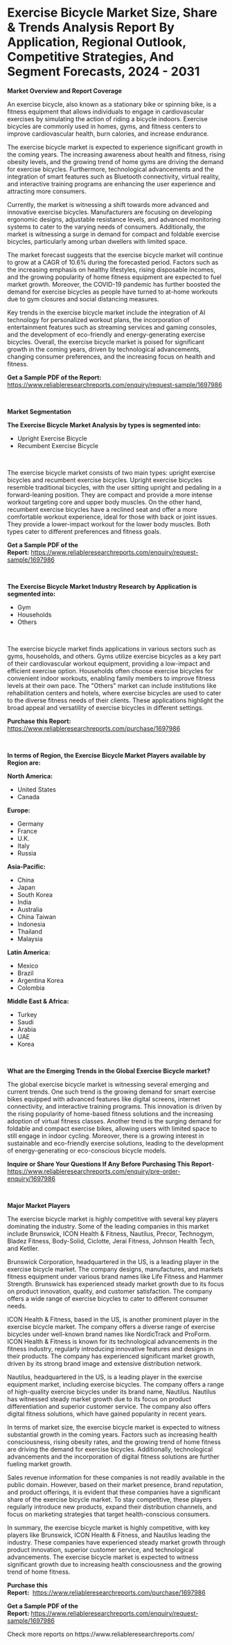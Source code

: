 <p><h1>Exercise Bicycle Market Size, Share & Trends Analysis Report By Application, Regional Outlook, Competitive Strategies, And Segment Forecasts, 2024 - 2031</h1></p><p><strong>Market Overview and Report Coverage</strong></p>
<p><p>An exercise bicycle, also known as a stationary bike or spinning bike, is a fitness equipment that allows individuals to engage in cardiovascular exercises by simulating the action of riding a bicycle indoors. Exercise bicycles are commonly used in homes, gyms, and fitness centers to improve cardiovascular health, burn calories, and increase endurance.</p><p>The exercise bicycle market is expected to experience significant growth in the coming years. The increasing awareness about health and fitness, rising obesity levels, and the growing trend of home gyms are driving the demand for exercise bicycles. Furthermore, technological advancements and the integration of smart features such as Bluetooth connectivity, virtual reality, and interactive training programs are enhancing the user experience and attracting more consumers.</p><p>Currently, the market is witnessing a shift towards more advanced and innovative exercise bicycles. Manufacturers are focusing on developing ergonomic designs, adjustable resistance levels, and advanced monitoring systems to cater to the varying needs of consumers. Additionally, the market is witnessing a surge in demand for compact and foldable exercise bicycles, particularly among urban dwellers with limited space.</p><p>The market forecast suggests that the exercise bicycle market will continue to grow at a CAGR of 10.6% during the forecasted period. Factors such as the increasing emphasis on healthy lifestyles, rising disposable incomes, and the growing popularity of home fitness equipment are expected to fuel market growth. Moreover, the COVID-19 pandemic has further boosted the demand for exercise bicycles as people have turned to at-home workouts due to gym closures and social distancing measures.</p><p>Key trends in the exercise bicycle market include the integration of AI technology for personalized workout plans, the incorporation of entertainment features such as streaming services and gaming consoles, and the development of eco-friendly and energy-generating exercise bicycles. Overall, the exercise bicycle market is poised for significant growth in the coming years, driven by technological advancements, changing consumer preferences, and the increasing focus on health and fitness.</p></p>
<p><strong>Get a Sample PDF of the Report:</strong> <a href="https://www.reliableresearchreports.com/enquiry/request-sample/1697986">https://www.reliableresearchreports.com/enquiry/request-sample/1697986</a></p>
<p>&nbsp;</p>
<p><strong>Market Segmentation</strong></p>
<p><strong>The Exercise Bicycle Market Analysis by types is segmented into:</strong></p>
<p><ul><li>Upright Exercise Bicycle</li><li>Recumbent Exercise Bicycle</li></ul></p>
<p>&nbsp;</p>
<p><p>The exercise bicycle market consists of two main types: upright exercise bicycles and recumbent exercise bicycles. Upright exercise bicycles resemble traditional bicycles, with the user sitting upright and pedaling in a forward-leaning position. They are compact and provide a more intense workout targeting core and upper body muscles. On the other hand, recumbent exercise bicycles have a reclined seat and offer a more comfortable workout experience, ideal for those with back or joint issues. They provide a lower-impact workout for the lower body muscles. Both types cater to different preferences and fitness goals.</p></p>
<p><strong>Get a Sample PDF of the Report:</strong>&nbsp;<a href="https://www.reliableresearchreports.com/enquiry/request-sample/1697986">https://www.reliableresearchreports.com/enquiry/request-sample/1697986</a></p>
<p>&nbsp;</p>
<p><strong>The Exercise Bicycle Market Industry Research by Application is segmented into:</strong></p>
<p><ul><li>Gym</li><li>Households</li><li>Others</li></ul></p>
<p>&nbsp;</p>
<p><p>The exercise bicycle market finds applications in various sectors such as gyms, households, and others. Gyms utilize exercise bicycles as a key part of their cardiovascular workout equipment, providing a low-impact and efficient exercise option. Households often choose exercise bicycles for convenient indoor workouts, enabling family members to improve fitness levels at their own pace. The "Others" market can include institutions like rehabilitation centers and hotels, where exercise bicycles are used to cater to the diverse fitness needs of their clients. These applications highlight the broad appeal and versatility of exercise bicycles in different settings.</p></p>
<p><strong>Purchase this Report:</strong>&nbsp; <a href="https://www.reliableresearchreports.com/purchase/1697986">https://www.reliableresearchreports.com/purchase/1697986</a></p>
<p>&nbsp;</p>
<p><strong>In terms of Region, the Exercise Bicycle Market Players available by Region are:</strong></p>
<p>
    <p> <strong> North America: </strong>
        <ul>
            <li>United States</li>
            <li>Canada</li>
        </ul>
        </p> 
    <p> <strong> Europe: </strong>
        <ul>
            <li>Germany</li>
            <li>France</li>
            <li>U.K.</li>
            <li>Italy</li>
            <li>Russia</li>
        </ul>
        </p> 
    <p> <strong> Asia-Pacific: </strong>
        <ul>
            <li>China</li>
            <li>Japan</li>
            <li>South Korea</li>
            <li>India</li>
            <li>Australia</li>
            <li>China Taiwan</li>
            <li>Indonesia</li>
            <li>Thailand</li>
            <li>Malaysia</li>
        </ul>
        </p> 
    <p> <strong> Latin America: </strong>
        <ul>
            <li>Mexico</li>
            <li>Brazil</li>
            <li>Argentina Korea</li>
            <li>Colombia</li>
        </ul>
        </p> 
    <p> <strong> Middle East & Africa: </strong>
        <ul>
            <li>Turkey</li>
            <li>Saudi</li>
            <li>Arabia</li>
            <li>UAE</li>
            <li>Korea</li>
        </ul>
    </p>
    </p>
<p>&nbsp;</p>
<p><strong>What are the Emerging Trends in the Global Exercise Bicycle market?</strong></p>
<p><p>The global exercise bicycle market is witnessing several emerging and current trends. One such trend is the growing demand for smart exercise bikes equipped with advanced features like digital screens, internet connectivity, and interactive training programs. This innovation is driven by the rising popularity of home-based fitness solutions and the increasing adoption of virtual fitness classes. Another trend is the surging demand for foldable and compact exercise bikes, allowing users with limited space to still engage in indoor cycling. Moreover, there is a growing interest in sustainable and eco-friendly exercise solutions, leading to the development of energy-generating or eco-conscious bicycle models.</p></p>
<p><strong>Inquire or Share Your Questions If Any Before Purchasing This Report</strong>- <a href="https://www.reliableresearchreports.com/enquiry/pre-order-enquiry/1697986">https://www.reliableresearchreports.com/enquiry/pre-order-enquiry/1697986</a></p>
<p>&nbsp;</p>
<p><strong>Major Market Players</strong></p>
<p><p>The exercise bicycle market is highly competitive with several key players dominating the industry. Some of the leading companies in this market include Brunswick, ICON Health & Fitness, Nautilus, Precor, Technogym, Bladez Fitness, Body-Solid, Ciclotte, Jerai Fitness, Johnson Health Tech, and Ketller. </p><p>Brunswick Corporation, headquartered in the US, is a leading player in the exercise bicycle market. The company designs, manufactures, and markets fitness equipment under various brand names like Life Fitness and Hammer Strength. Brunswick has experienced steady market growth due to its focus on product innovation, quality, and customer satisfaction. The company offers a wide range of exercise bicycles to cater to different consumer needs.</p><p>ICON Health & Fitness, based in the US, is another prominent player in the exercise bicycle market. The company offers a diverse range of exercise bicycles under well-known brand names like NordicTrack and ProForm. ICON Health & Fitness is known for its technological advancements in the fitness industry, regularly introducing innovative features and designs in their products. The company has experienced significant market growth, driven by its strong brand image and extensive distribution network.</p><p>Nautilus, headquartered in the US, is a leading player in the exercise equipment market, including exercise bicycles. The company offers a range of high-quality exercise bicycles under its brand name, Nautilus. Nautilus has witnessed steady market growth due to its focus on product differentiation and superior customer service. The company also offers digital fitness solutions, which have gained popularity in recent years.</p><p>In terms of market size, the exercise bicycle market is expected to witness substantial growth in the coming years. Factors such as increasing health consciousness, rising obesity rates, and the growing trend of home fitness are driving the demand for exercise bicycles. Additionally, technological advancements and the incorporation of digital fitness solutions are further fueling market growth.</p><p>Sales revenue information for these companies is not readily available in the public domain. However, based on their market presence, brand reputation, and product offerings, it is evident that these companies have a significant share of the exercise bicycle market. To stay competitive, these players regularly introduce new products, expand their distribution channels, and focus on marketing strategies that target health-conscious consumers.</p><p>In summary, the exercise bicycle market is highly competitive, with key players like Brunswick, ICON Health & Fitness, and Nautilus leading the industry. These companies have experienced steady market growth through product innovation, superior customer service, and technological advancements. The exercise bicycle market is expected to witness significant growth due to increasing health consciousness and the growing trend of home fitness.</p></p>
<p><strong>Purchase this Report:</strong>&nbsp;&nbsp;<a href="https://www.reliableresearchreports.com/purchase/1697986">https://www.reliableresearchreports.com/purchase/1697986</a></p>
<p></p>
<p><strong>Get a Sample PDF of the Report:</strong>&nbsp;<a href="https://www.reliableresearchreports.com/enquiry/request-sample/1697986">https://www.reliableresearchreports.com/enquiry/request-sample/1697986</a></p>
<p>Check more reports on https://www.reliableresearchreports.com/</p>
